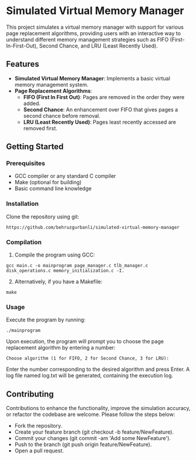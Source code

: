 # Simulated Virtual Memory Manager
This project simulates a virtual memory manager with support for various page replacement algorithms, providing users with an interactive way to understand different memory management strategies such as FIFO (First-In-First-Out), Second Chance, and LRU (Least Recently Used).

## Features
- **Simulated Virtual Memory Manager**: Implements a basic virtual memory management system.
- **Page Replacement Algorithms**:
  - **FIFO (First In First Out)**: Pages are removed in the order they were added.
  - **Second Chance**: An enhancement over FIFO that gives pages a second chance before removal.
  - **LRU (Least Recently Used)**: Pages least recently accessed are removed first.
  
## Getting Started

### Prerequisites
- GCC compiler or any standard C compiler
- Make (optional for building)
- Basic command line knowledge

### Installation
Clone the repository using git:

`https://github.com/behruzgurbanli/simulated-virtual-memory-manager`

### Compilation
1. Compile the program using GCC:

`gcc main.c -o mainprogram page_manager.c tlb_manager.c disk_operations.c memory_initialization.c -I.`

2. Alternatively, if you have a Makefile:

`make`

### Usage
Execute the program by running:

`./mainprogram`

Upon execution, the program will prompt you to choose the page replacement algorithm by entering a number:

`Choose algorithm (1 for FIFO, 2 for Second Chance, 3 for LRU):`

Enter the number corresponding to the desired algorithm and press Enter. A log file named log.txt will be generated, containing the execution log.

## Contributing
Contributions to enhance the functionality, improve the simulation accuracy, or refactor the codebase are welcome. Please follow the steps below:

- Fork the repository.
- Create your feature branch (git checkout -b feature/NewFeature).
- Commit your changes (git commit -am 'Add some NewFeature').
- Push to the branch (git push origin feature/NewFeature).
- Open a pull request.

